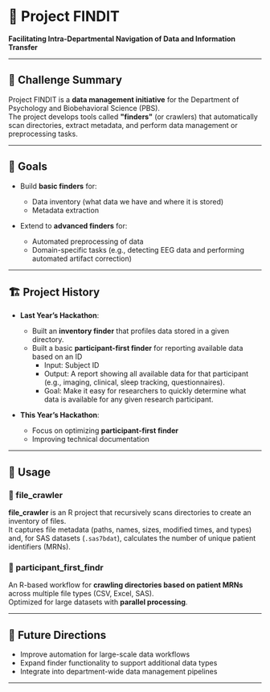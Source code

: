 # 🔎 Project FINDIT  
**Facilitating Intra-Departmental Navigation of Data and Information Transfer**

---

## 📌 Challenge Summary

Project FINDIT is a **data management initiative** for the Department of Psychology and Biobehavioral Science (PBS).  
The project develops tools called **"finders"** (or crawlers) that automatically scan directories, extract metadata, and perform data management or preprocessing tasks.  

---

## 🎯 Goals

- Build **basic finders** for:
  - Data inventory (what data we have and where it is stored)  
  - Metadata extraction  

- Extend to **advanced finders** for:
  - Automated preprocessing of data  
  - Domain-specific tasks (e.g., detecting EEG data and performing automated artifact correction)  

---

## 🏗️ Project History

- **Last Year’s Hackathon**:  
  - Built an **inventory finder** that profiles data stored in a given directory.  
  - Built a basic **participant-first finder** for reporting available data based on an ID
      - Input: Subject ID  
      - Output: A report showing all available data for that participant (e.g., imaging, clinical, sleep tracking, questionnaires).  
      - Goal: Make it easy for researchers to quickly determine what data is available for any given research participant.  
  
- **This Year’s Hackathon**:  
  - Focus on optimizing **participant-first finder**
  - Improving technical documentation
---
## 🚀 Usage

### 📂 file_crawler

**file_crawler** is an R project that recursively scans directories to create an inventory of files.  
It captures file metadata (paths, names, sizes, modified times, and types) and, for SAS datasets (`.sas7bdat`), calculates the number of unique patient identifiers (MRNs).  

### 📂 participant_first_findr
An R-based workflow for **crawling directories based on patient MRNs** across multiple file types (CSV, Excel, SAS).  
Optimized for large datasets with **parallel processing**.  

---
## 🚀 Future Directions

- Improve automation for large-scale data workflows  
- Expand finder functionality to support additional data types  
- Integrate into department-wide data management pipelines  

---
